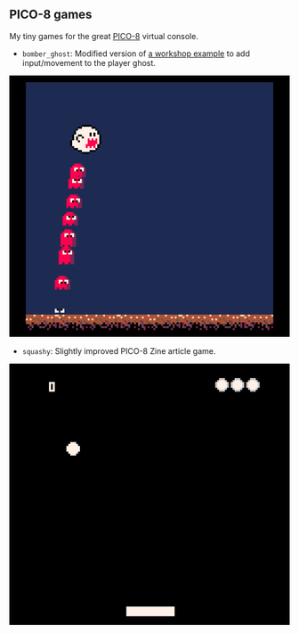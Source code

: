 ## PICO-8 games

My tiny games for the great [PICO-8](http://www.lexaloffle.com/pico-8.php) virtual console.

- `bomber_ghost`: Modified version of [a workshop example](https://github.com/juanalonso/pico8-workshop/blob/master/example_6.p8) to add input/movement to the player ghost.

![bomber_ghost screenshot](bomber_ghost.gif)

- `squashy`: Slightly improved PICO-8 Zine article game.

![squashy screenshot](squashy.gif)
